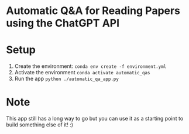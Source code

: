 # Automatic Q&A for Reading Papers using the ChatGPT API

# Setup
1. Create the environment:
```conda env create -f environment.yml```
2. Activate the environment
```conda activate automatic_qas```
3. Run the app
```python ./automatic_qa_app.py```

# Note
This app still has a long way to go but you can use it as a starting point to build something else of it! :)
